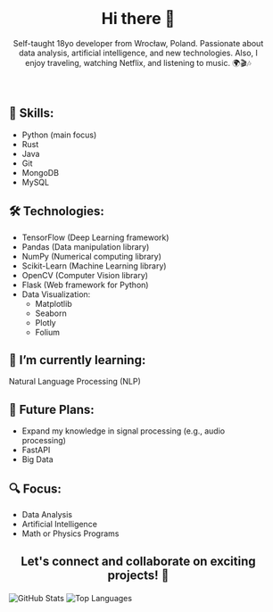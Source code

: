 <div style="padding: 20px; text-align: center;">
  <h1>Hi there 👋</h1>
  <p>Self-taught 18yo developer from Wrocław, Poland. Passionate about data analysis, artificial intelligence, and new technologies. Also, I enjoy traveling, watching Netflix, and listening to music. 🌍🎬🎶</p>
</div>

<div style="margin: 20px;">
  <h2>🚀 Skills:</h2>
  <ul>
    <li>Python (main focus)</li>
    <li>Rust</li>
    <li>Java</li>
    <li>Git</li>
    <li>MongoDB</li>
    <li>MySQL</li>
  </ul>

  <h2>🛠️ Technologies:</h2>
  <ul>
    <li>TensorFlow (Deep Learning framework)</li>
    <li>Pandas (Data manipulation library)</li>
    <li>NumPy (Numerical computing library)</li>
    <li>Scikit-Learn (Machine Learning library)</li>
    <li>OpenCV (Computer Vision library)</li>
    <li>Flask (Web framework for Python)</li>
    <li>Data Visualization:
        <ul>
            <li>Matplotlib</li>
            <li>Seaborn</li>
            <li>Plotly</li>
            <li>Folium</li>
        </ul>
    </li>
</ul>


  <h2>🌱 I’m currently learning:</h2>
  <p>Natural Language Processing (NLP)</p>

  <h2>🎯 Future Plans:</h2>
  <ul>
    <li>Expand my knowledge in signal processing (e.g., audio processing)</li>
    <li>FastAPI</li>
    <li>Big Data</li>
  </ul>

  <h2>🔍 Focus:</h2>
  <ul>
    <li>Data Analysis</li>
    <li>Artificial Intelligence</li>
    <li>Math or Physics Programs</li>
  </ul>
</div>

<div style="text-align: center; margin: 20px;">
  <h2>Let's connect and collaborate on exciting projects! 🚀</h2>
</div>

<div style="margin: 20px;">
  <img src="https://github-readme-stats.vercel.app/api?username=iadyo&show_icons=true&theme=radical" alt="GitHub Stats">
  <img src="https://github-readme-stats.vercel.app/api/top-langs/?username=iadyo&layout=compact&theme=radical" alt="Top Languages">
</div>
